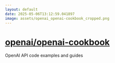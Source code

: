 ```yaml
---
layout: default
date: 2025-05-06T13:12:59.041897
image: assets/openai_openai-cookbook_cropped.png
---
```


# [openai/openai-cookbook](https://github.com/openai/openai-cookbook)

OpenAI API code examples and guides

